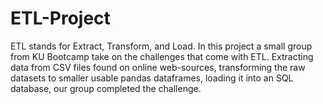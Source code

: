# ETL-Project
ETL stands for Extract, Transform, and Load. In this project a small group from KU Bootcamp take on the challenges that come with ETL. Extracting data from CSV files found on online web-sources, transforming the raw datasets to smaller usable pandas dataframes, loading it into an SQL database, our group completed the challenge.
